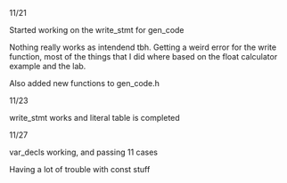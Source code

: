 11/21

Started working on the write_stmt for gen_code

Nothing really works as intendend tbh.
Getting a weird error for the write function, most of the things that I did where based on the float calculator example and the lab.

Also added new functions to gen_code.h

11/23

write_stmt works and literal table is completed

11/27

var_decls working, and passing 11 cases

Having a lot of trouble with const stuff